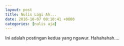 ```yaml
---
layout: post
title: Nulis Lagi Ah...
date: 2016-10-07 00:10:41 +0800
categories: [nulis aja]
---
```


Ini adalah postingan kedua yang ngawur. Hahahahah....